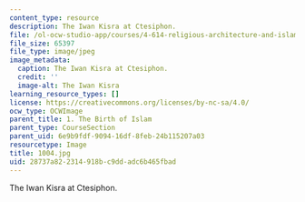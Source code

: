 ```yaml
---
content_type: resource
description: The Iwan Kisra at Ctesiphon.
file: /ol-ocw-studio-app/courses/4-614-religious-architecture-and-islamic-cultures-fall-2002/28737a822314918bc9ddadc6b465fbad_1004.jpg
file_size: 65397
file_type: image/jpeg
image_metadata:
  caption: The Iwan Kisra at Ctesiphon.
  credit: ''
  image-alt: The Iwan Kisra
learning_resource_types: []
license: https://creativecommons.org/licenses/by-nc-sa/4.0/
ocw_type: OCWImage
parent_title: 1. The Birth of Islam
parent_type: CourseSection
parent_uid: 6e9b9fdf-9094-16df-8feb-24b115207a03
resourcetype: Image
title: 1004.jpg
uid: 28737a82-2314-918b-c9dd-adc6b465fbad
---
```

The Iwan Kisra at Ctesiphon.